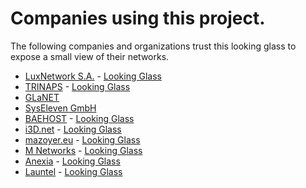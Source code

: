 # Companies using this project.

The following companies and organizations trust this looking glass to expose a
small view of their networks.

  * [LuxNetwork S.A.](https://luxnetwork.eu/) - [Looking Glass](https://lg.luxnetwork.eu/)
  * [TRINAPS](https://www.trinaps.com/) - [Looking Glass](https://lg.trinaps.net/)
  * [GLaNET](https://glanet.org/)
  * [SysEleven GmbH](https://www.syseleven.de/)
  * [BAEHOST](https://baehost.com/) - [Looking Glass](https://baehost.com/looking-glass/)
  * [i3D.net](https://www.i3d.net/) - [Looking Glass](https://noc.i3d.net/lg/)
  * [mazoyer.eu](https://as201281.net/) - [Looking Glass](https://lg.as201281.net/)
  * [M Networks](https://mnetworks.org/) - [Looking Glass](https://lg.mnetworks.org/)
  * [Anexia](https://www.anexia-it.com/) - [Looking Glass](https://bgp.anexia-it.net/)
  * [Launtel](https://launtel.net.au) - [Looking Glass](https://lg.launtel.net.au)
